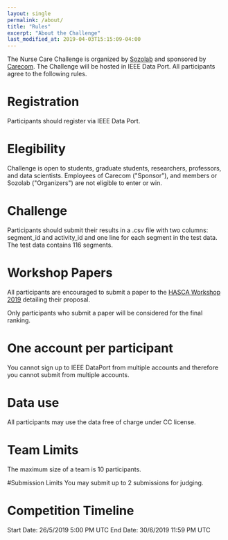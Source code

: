 ```yaml
---
layout: single
permalink: /about/
title: "Rules"
excerpt: "About the Challenge"
last_modified_at: 2019-04-03T15:15:09-04:00
---
```

The Nurse Care Challenge is organized by [Sozolab](http://sozolab.jp/) and sponsored by [Carecom](https://www.carecom.jp/global/). 
The Challenge will be hosted in IEEE Data Port. 
All participants agree to the following rules. 

# Registration
Participants should register via IEEE Data Port.

# Elegibility
Challenge is open to students, graduate students, researchers, professors, and data scientists. Employees of Carecom ("Sponsor"), and members or Sozolab ("Organizers") are not eligible to enter or win. 


# Challenge
Participants should submit their results in a .csv file with two columns: segment_id and activity_id and one line for each segment in the test data. The test data contains 116 segments. 

# Workshop Papers
All participants are encouraged to submit a paper to the [HASCA Workshop 2019](http://hasca2019.hasc.jp/) detailing their proposal.  

Only participants who submit a paper will be considered for the final ranking. 
 
# One account per participant
You cannot sign up to IEEE DataPort from multiple accounts and therefore you cannot submit from multiple accounts.

# Data use
All participants may use the data free of charge under CC license.

# Team Limits
The  maximum size of a team is 10 participants.

#Submission Limits
You may submit up to 2 submissions for judging.

# Competition Timeline
Start Date: 26/5/2019 5:00 PM UTC
End Date: 30/6/2019 11:59 PM UTC